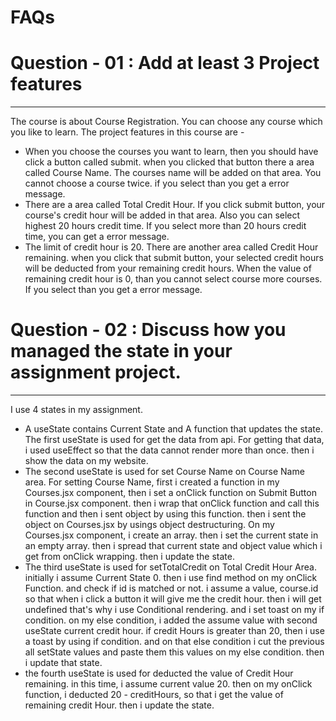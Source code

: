 # FAQs
# Question - 01 : Add at least 3 Project features
***
The course is about Course Registration. You can choose any course which you like to learn. The project features in this course are - 
* When you choose the courses you want to learn, then you should have click a button called submit. when you clicked that button there a area called Course Name. The courses name will be added on that area. You cannot choose a course twice. if you select than you get a error message.
* There are a area called Total Credit Hour. If you click submit button, your course's credit hour will be added in that area. Also you can select highest 20 hours credit time. If you select more than 20 hours credit time, you can get a error message.
* The limit of credit hour is 20. There are another area called Credit Hour remaining. when you click that submit button, your selected credit hours will be deducted from your remaining credit hours. When the value of remaining credit hour is 0, than you cannot select course more courses. If you select than you get a error message.

# Question - 02 : Discuss how you managed the state in your assignment project.
***
I use 4 states in my assignment. 
* A useState contains Current State and A function that updates the state. The first useState is used for get the data from api. For getting that data, i used useEffect so that the data cannot render more than once. then i show the data on my website.
* The second useState is used for set Course Name on Course Name area. For setting Course Name,
first i created a function in my Courses.jsx component, then i set a onClick function on Submit Button in Course.jsx component. then i wrap that onClick function and call this function and then i sent object by using this function. then i sent the object on Courses.jsx by usings object destructuring. On my Courses.jsx component, i create an array. then i set the current state in an empty array. then i spread that current state and object value which i get from onClick wrapping. then i update the state.
* The third useState is used for setTotalCredit on Total Credit Hour Area. initially i assume Current State 0. then i use find method on my onClick Function. and check if id is matched or not. i assume a value, course.id so that when i click a button it will give me the credit hour. then i will get undefined that's why i use Conditional rendering. and i set toast on my if condition. on my else condition, i added the assume value with second useState current credit hour. if credit Hours is greater than 20, then i use a toast by using if condition. and on that else condition i cut the previous all setState values and paste them this values on my else condition. then i update that state.
* the fourth useState is used for deducted the value of Credit Hour remaining. in this time, i assume current value 20. then on my onClick function, i deducted 20 - creditHours, so that i get the value of remaining credit Hour. then i update the state.